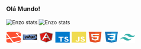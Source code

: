 ### Olá Mundo!

<div>
    <a hre="https://github.com/EnzoJ0se">
        <img height='200rem' align='center' alt='Enzo stats' src='https://github-readme-stats.vercel.app/api?username=EnzoJ0se&show_icons=true&theme=dark&count_private=true&include_all_commits=true'>
        <img height='200rem' align='center' alt='Enzo stats' src='https://github-readme-stats.vercel.app/api/top-langs/?username=EnzoJ0se&amp;layout=compact&amp;langs_count=10&amp;theme=dark'>
    </a>
    <div><br>
      <img align="center" height="30" width="40" src="https://raw.githubusercontent.com/devicons/devicon/master/icons/laravel/laravel-plain.svg" style="max-width:100%;">
      <img align="center" height="30" width="40" src="https://raw.githubusercontent.com/devicons/devicon/master/icons/php/php-original.svg" style="max-width:100%;">
      <img align="center" height="30" width="40" src="https://raw.githubusercontent.com/devicons/devicon/master/icons/angularjs/angularjs-original.svg" style="max-width:100%;">
      <img align="center" height="30" width="40" src="https://raw.githubusercontent.com/devicons/devicon/master/icons/typescript/typescript-plain.svg" style="max-width:100%;">
      <img align="center" height="30" width="40" src="https://raw.githubusercontent.com/devicons/devicon/master/icons/javascript/javascript-plain.svg" style="max-width:100%;">
      <img align="center" height="30" width="40" src="https://raw.githubusercontent.com/devicons/devicon/master/icons/html5/html5-original.svg" style="max-width:100%;">
      <img align="center" height="30" width="40" src="https://raw.githubusercontent.com/devicons/devicon/master/icons/css3/css3-original.svg" style="max-width:100%;">
      <img align="center" height="30" width="40" src="https://raw.githubusercontent.com/devicons/devicon/master/icons/tailwindcss/tailwindcss-plain.svg" style="max-width:100%;">
</div>
